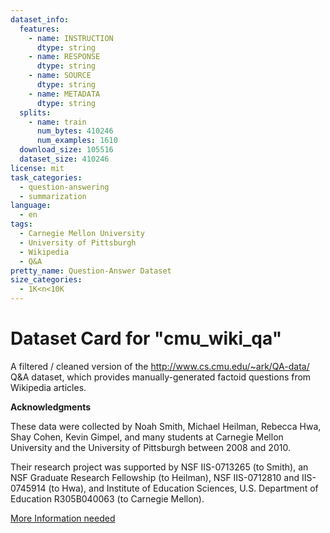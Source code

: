```yaml
---
dataset_info:
  features:
    - name: INSTRUCTION
      dtype: string
    - name: RESPONSE
      dtype: string
    - name: SOURCE
      dtype: string
    - name: METADATA
      dtype: string
  splits:
    - name: train
      num_bytes: 410246
      num_examples: 1610
  download_size: 105516
  dataset_size: 410246
license: mit
task_categories:
  - question-answering
  - summarization
language:
  - en
tags:
  - Carnegie Mellon University
  - University of Pittsburgh
  - Wikipedia
  - Q&A
pretty_name: Question-Answer Dataset
size_categories:
  - 1K<n<10K
---
```


# Dataset Card for "cmu_wiki_qa"

A filtered / cleaned version of the http://www.cs.cmu.edu/~ark/QA-data/ Q&A
dataset, which provides manually-generated factoid questions from Wikipedia
articles.

**Acknowledgments**

These data were collected by Noah Smith, Michael Heilman, Rebecca Hwa, Shay
Cohen, Kevin Gimpel, and many students at Carnegie Mellon University and the
University of Pittsburgh between 2008 and 2010.

Their research project was supported by NSF IIS-0713265 (to Smith), an NSF
Graduate Research Fellowship (to Heilman), NSF IIS-0712810 and IIS-0745914 (to
Hwa), and Institute of Education Sciences, U.S. Department of Education
R305B040063 (to Carnegie Mellon).

[More Information needed](https://github.com/huggingface/datasets/blob/main/CONTRIBUTING.md#how-to-contribute-to-the-dataset-cards)
